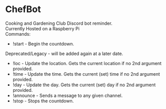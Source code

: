 # ChefBot
Cooking and Gardening Club Discord bot reminder.<br />
Currently Hosted on a Raspberry Pi<br />
Commands:
 - !start - Begin the countdown. 
 
 Deprecated/Legacy - will be added again at a later date.
 - !loc - Update the location. Gets the current location if no 2nd argument provided.
 - !time - Update the time. Gets the current (set) time if no 2nd argument provided.
 - !day - Update the day. Gets the current (set) day if no 2nd argument provided.
 - !announce - Sends a message to any given channel. 
 - !stop - Stops the countdown.
